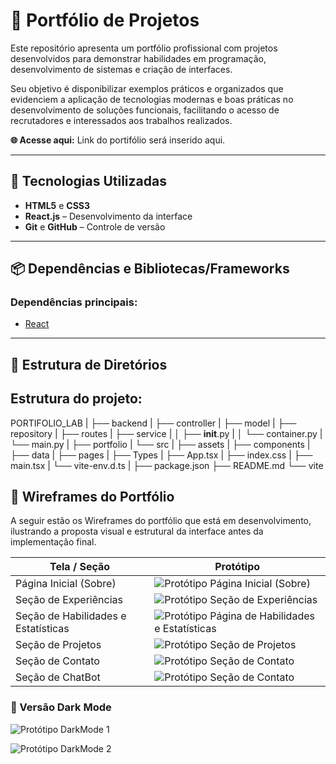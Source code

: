# 📌 Portfólio de Projetos

Este repositório apresenta um portfólio profissional com projetos desenvolvidos para demonstrar habilidades em programação, desenvolvimento de sistemas e criação de interfaces. 

Seu objetivo é disponibilizar exemplos práticos e organizados que evidenciem a aplicação de tecnologias modernas e boas práticas no desenvolvimento de soluções funcionais, facilitando o acesso de recrutadores e interessados aos trabalhos realizados.


**🌐 Acesse aqui:** Link do portifólio será inserido aqui.

---

## 🚀 Tecnologias Utilizadas
- **HTML5** e **CSS3**
- **React.js** – Desenvolvimento da interface
- **Git** e **GitHub** – Controle de versão

---

## 📦 Dependências e Bibliotecas/Frameworks
### Dependências principais:
- [React](https://react.dev/)

---

## 📂 Estrutura de Diretórios

## Estrutura do projeto:

PORTIFOLIO_LAB
|
├── backend
|   ├── controller
|   ├── model
|   ├── repository
|   ├── routes
|   ├── service
|   │   ├── __init__.py
|   │   └── container.py
|   └── main.py
|
├── portfolio
|   └── src
|       ├── assets
|       ├── components
|       ├── data
|       ├── pages
|       ├── Types
|       ├── App.tsx
|       ├── index.css
|       ├── main.tsx
|       └── vite-env.d.ts
|
├── package.json
├── README.md
└── vite

## 📸 Wireframes do Portfólio

A seguir estão os Wireframes do portfólio que está em desenvolvimento, ilustrando a proposta visual e estrutural da interface antes da implementação final.

| Tela / Seção | Protótipo |
|--------------|-----------|
| Página Inicial (Sobre) | ![Protótipo Página Inicial (Sobre)](./images/PaginaInicial.png) |
| Seção de Experiências | ![Protótipo Seção de Experiências](./images/Experiencias.png) |
| Seção de Habilidades e Estatísticas | ![Protótipo Página de Habilidades e Estatísticas](./images/PaginaHbilidades.png) |
| Seção de Projetos | ![Protótipo Seção de Projetos](./images/PaginaProjetos.png) |
| Seção de Contato | ![Protótipo Seção de Contato](./images/PaginaContatos.png) |
| Seção de ChatBot | ![Protótipo Seção de Contato](./images/PaginaChatBot.png) |

### 🌙 Versão Dark Mode
![Protótipo DarkMode 1](./images/DarkMode1.png)

![Protótipo DarkMode 2](./images/DarkMode2.png)